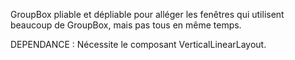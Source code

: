 GroupBox pliable et dépliable pour alléger les fenêtres qui utilisent beaucoup de GroupBox, mais pas tous en même temps.

DEPENDANCE : Nécessite le composant VerticalLinearLayout.
